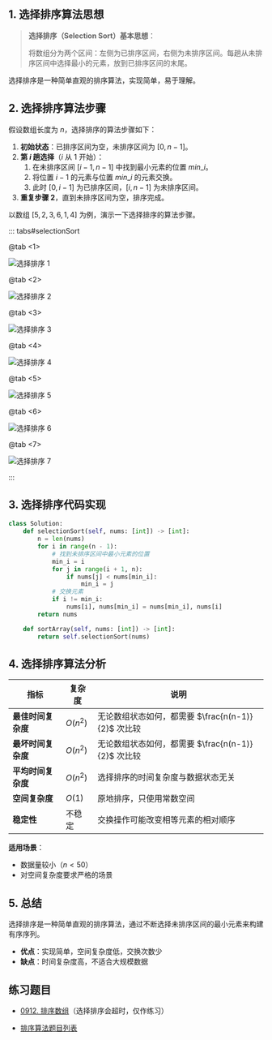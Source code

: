 ## 1. 选择排序算法思想

> **选择排序（Selection Sort）基本思想**：
>
> 将数组分为两个区间：左侧为已排序区间，右侧为未排序区间。每趟从未排序区间中选择最小的元素，放到已排序区间的末尾。

选择排序是一种简单直观的排序算法，实现简单，易于理解。

## 2. 选择排序算法步骤

假设数组长度为 $n$，选择排序的算法步骤如下：

1. **初始状态**：已排序区间为空，未排序区间为 $[0, n - 1]$。
2. **第 $i$ 趟选择**（$i$ 从 $1$ 开始）：
   1. 在未排序区间 $[i - 1, n - 1]$ 中找到最小元素的位置 $min\_i$。
   2. 将位置 $i - 1$ 的元素与位置 $min\_i$ 的元素交换。
   3. 此时 $[0, i - 1]$ 为已排序区间，$[i, n - 1]$ 为未排序区间。
3. **重复步骤 2**，直到未排序区间为空，排序完成。

以数组 $[5, 2, 3, 6, 1, 4]$ 为例，演示一下选择排序的算法步骤。

::: tabs#selectionSort

@tab <1>

![选择排序 1](https://qcdn.itcharge.cn/images/20230816155042.png)

@tab <2>

![选择排序 2](https://qcdn.itcharge.cn/images/20230816155017.png)

@tab <3>

![选择排序 3](https://qcdn.itcharge.cn/images/20230816154955.png)

@tab <4>

![选择排序 4](https://qcdn.itcharge.cn/images/20230816154924.png)

@tab <5>

![选择排序 5](https://qcdn.itcharge.cn/images/20230816154859.png)

@tab <6>

![选择排序 6](https://qcdn.itcharge.cn/images/20230816154836.png)

@tab <7>

![选择排序 7](https://qcdn.itcharge.cn/images/20230816153324.png)

:::

## 3. 选择排序代码实现

```python
class Solution:
    def selectionSort(self, nums: [int]) -> [int]:
        n = len(nums)
        for i in range(n - 1):
            # 找到未排序区间中最小元素的位置
            min_i = i
            for j in range(i + 1, n):
                if nums[j] < nums[min_i]:
                    min_i = j
            # 交换元素
            if i != min_i:
                nums[i], nums[min_i] = nums[min_i], nums[i]
        return nums

    def sortArray(self, nums: [int]) -> [int]:
        return self.selectionSort(nums)
```

## 4. 选择排序算法分析

| 指标 | 复杂度 | 说明 |
|------|--------|------|
| **最佳时间复杂度** | $O(n^2)$ | 无论数组状态如何，都需要 $\frac{n(n-1)}{2}$ 次比较 |
| **最坏时间复杂度** | $O(n^2)$ | 无论数组状态如何，都需要 $\frac{n(n-1)}{2}$ 次比较 |
| **平均时间复杂度** | $O(n^2)$ | 选择排序的时间复杂度与数据状态无关 |
| **空间复杂度** | $O(1)$ | 原地排序，只使用常数空间 |
| **稳定性** | 不稳定 | 交换操作可能改变相等元素的相对顺序 |

**适用场景**：

- 数据量较小（$n < 50$）
- 对空间复杂度要求严格的场景

## 5. 总结

选择排序是一种简单直观的排序算法，通过不断选择未排序区间的最小元素来构建有序序列。

- **优点**：实现简单，空间复杂度低，交换次数少
- **缺点**：时间复杂度高，不适合大规模数据

## 练习题目

- [0912. 排序数组](https://github.com/ITCharge/AlgoNote/tree/main/docs/solutions/0900-0999/sort-an-array.md)（选择排序会超时，仅作练习）

- [排序算法题目列表](https://github.com/ITCharge/AlgoNote/tree/main/docs/00_preface/00_06_categories_list.md#%E6%8E%92%E5%BA%8F%E7%AE%97%E6%B3%95%E9%A2%98%E7%9B%AE)